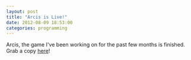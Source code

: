 ```yaml
---
layout: post
title: "Arcis is Live!"
date: 2012-08-09 18:53:00
categories: programming
---
```

Arcis, the game I've been working on for the past few months is finished. Grab a copy [here](https://play.google.com/store/apps/details?id=com.petronicarts.arcis)!
